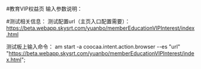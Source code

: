 #教育VIP权益页
输入参数说明：

#测试相关信息：
测试配置url（主页入口配置需要）：
https://beta.webapp.skysrt.com/yuanbo/memberEducationVIPInterest/index.html

测试板上输入命令：
am start -a coocaa.intent.action.browser --es "url"  "https://beta.webapp.skysrt.com/yuanbo/memberEducationVIPInterest/index.html";
